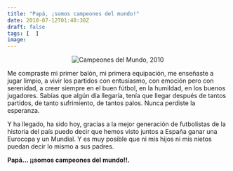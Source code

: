 ```yaml
---
title: "Papá, ¡somos campeones del mundo!"
date: 2010-07-12T01:40:30Z
draft: false
tags: [  ]
image: 
---
```


<p style="text-align: center;">
	<img alt="Campeones del Mundo, 2010" src="http://static.userlinux.net/userlinux/campeones-del-mundo.jpg" /></p>
<p>
	Me compraste mi primer bal&oacute;n, mi primera equipaci&oacute;n, me ense&ntilde;aste a jugar limpio, a vivir los partidos con entusiasmo, con emoci&oacute;n pero con serenidad, a creer siempre en el buen f&uacute;tbol, en la humildad, en los buenos jugadores. Sab&iacute;as que alg&uacute;n d&iacute;a llegar&iacute;a, ten&iacute;a que llegar despu&eacute;s de tantos partidos, de tanto sufrimiento, de tantos palos. Nunca perdiste la esperanza.</p>
<p>
	Y ha llegado, ha sido hoy, gracias a la mejor generaci&oacute;n de futbolistas de la historia del pa&iacute;s puedo decir que hemos visto juntos a Espa&ntilde;a ganar una Eurocopa y un Mundial. Y es muy posible que ni mis hijos ni mis nietos puedan decir lo mismo a sus padres.</p>
<p>
	<strong>Pap&aacute;... &iexcl;&iexcl;somos campeones del mundo!!.</strong></p>
